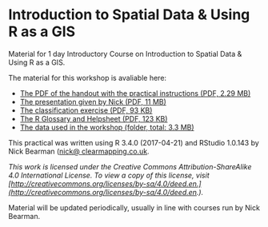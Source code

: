 # Introduction to Spatial Data & Using R as a GIS
Material for 1 day Introductory Course on Introduction to Spatial Data & Using R as a GIS.

The material for this workshop is avaliable here:  
- [The PDF of the handout with the practical instructions (PDF, 2.29 MB)](https://github.com/nickbearman/intro-r-spatial-analysis/releases/download/7.0/intro-r-spatial-analysis.pdf)  
- [The presentation given by Nick (PDF, 11 MB)](https://github.com/nickbearman/intro-r-spatial-analysis/releases/download/7.0/presentation.pdf)  
- [The classification exercise (PDF, 93 KB)](https://github.com/nickbearman/intro-r-spatial-analysis/releases/download/7.0/classification-exercise-R.pdf)  
- [The R Glossary and Helpsheet (PDF, 123 KB)](https://github.com/nickbearman/intro-r-spatial-analysis/releases/download/7.0/glossary-helpsheet.pdf)  
- [The data used in the workshop (folder, total: 3.3 MB)](https://github.com/nickbearman/intro-r-spatial-analysis/tree/master/data)  

This practical was written using R 3.4.0 (2017-04-21) and RStudio 1.0.143 by Nick Bearman ([nick@ clearmapping.co.uk](mailto:nick@clearmapping.co.uk).

*This work is licensed under the Creative Commons Attribution-ShareAlike 4.0 International License. To view a copy of this license, visit [http://creativecommons.org/licenses/by-sa/4.0/deed.en.](http://creativecommons.org/licenses/by-sa/4.0/deed.en.).*

Material will be updated periodically, usually in line with courses run by Nick Bearman. 
